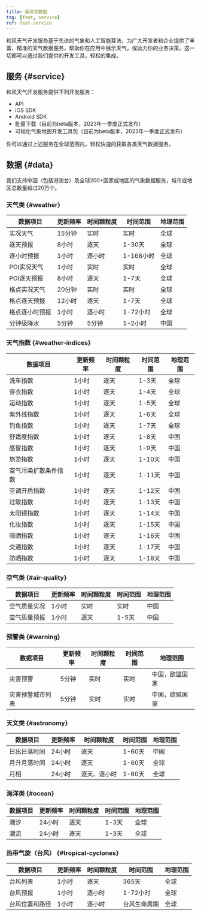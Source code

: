 ```yaml
---
title: 服务和数据
tag: [feat, service]
ref: feat-service
---
```


和风天气开发服务基于先进的气象和人工智能算法，为广大开发者和企业提供了丰富、精准的天气数据服务，帮助你在应用中展示天气，或助力你的业务决策。这一切都可以通过我们提供的开发工具，轻松的集成。

## 服务 {#service}

和风天气开发服务提供下列开发服务：

- API
- iOS SDK
- Android SDK
- 批量下载（目前为beta版本，2023年一季度正式发布）
- 可视化气象地图开发工具包（目前为beta版本，2023年一季度正式发布）

你可以通过上述服务在全球范围内，轻松快速的获取各类天气数据服务。

## 数据 {#data}

我们支持中国（包括港澳台）及全球200+国家或地区的气象数据服务，城市或地区总数量超过20万个。

### 天气类 {#weather}

| 数据项目       | 更新频率 | 时间颗粒度 | 时间范围  | 地理范围 |
| -------------- | -------- | ---------- | --------- | -------- |
| 实况天气       | 15分钟   | 实时       | 实时      | 全球     |
| 逐天预报       | 8小时    | 逐天       | 1-30天    | 全球     |
| 逐小时预报     | 1小时    | 逐小时     | 1-168小时 | 全球     |
| POI实况天气    | 1小时    | 实时       | 实时      | 全球     |
| POI逐天预报    | 8小时    | 逐天       | 1-7天     | 全球     |
| 格点实况天气   | 20分钟   | 实时       | 实时      | 全球     |
| 格点逐天预报   | 12小时   | 逐天       | 1-7天     | 全球     |
| 格点逐小时预报 | 1小时    | 逐小时     | 1-72小时  | 全球     |
| 分钟级降水     | 5分钟    | 5分钟      | 1-2小时   | 中国     |

### 天气指数 {#weather-indices}

| 数据项目             | 更新频率 | 时间颗粒度 | 时间范围 | 地理范围 |
| -------------------- | -------- | ---------- | -------- | -------- |
| 洗车指数             | 1小时    | 逐天       | 1-3天    | 全球     |
| 穿衣指数             | 1小时    | 逐天       | 1-4天    | 全球     |
| 运动指数             | 1小时    | 逐天       | 1-5天    | 全球     |
| 紫外线指数           | 1小时    | 逐天       | 1-6天    | 全球     |
| 钓鱼指数             | 1小时    | 逐天       | 1-7天    | 全球     |
| 舒适度指数           | 1小时    | 逐天       | 1-8天    | 中国     |
| 感冒指数             | 1小时    | 逐天       | 1-9天    | 中国     |
| 旅游指数             | 1小时    | 逐天       | 1-10天   | 中国     |
| 空气污染扩散条件指数 | 1小时    | 逐天       | 1-11天   | 中国     |
| 空调开启指数         | 1小时    | 逐天       | 1-12天   | 中国     |
| 过敏指数             | 1小时    | 逐天       | 1-13天   | 中国     |
| 太阳镜指数           | 1小时    | 逐天       | 1-14天   | 中国     |
| 化妆指数             | 1小时    | 逐天       | 1-15天   | 中国     |
| 晾晒指数             | 1小时    | 逐天       | 1-16天   | 中国     |
| 交通指数             | 1小时    | 逐天       | 1-17天   | 中国     |
| 防晒指数             | 1小时    | 逐天       | 1-18天   | 中国     |

### 空气类 {#air-quality}

| 数据项目     | 更新频率 | 时间颗粒度 | 时间范围 | 地理范围 |
| ------------ | -------- | ---------- | -------- | -------- |
| 空气质量实况 | 1小时    | 实时       | 实时     | 中国     |
| 空气质量预报 | 1小时    | 逐天       | 1-5天    | 中国     |

### 预警类 {#warning}

| 数据项目         | 更新频率 | 时间颗粒度 | 时间范围 | 地理范围 |
| ---------------- | -------- | ---------- | -------- | -------- |
| 灾害预警         | 5分钟    | 实时       | 实时     | 中国，欧盟国家     |
| 灾害预警城市列表 | 5分钟    | 实时       | 实时     | 中国，欧盟国家     |

### 天文类 {#astronomy}

| 数据项目     | 更新频率 | 时间颗粒度   | 时间范围 | 地理范围 |
| ------------ | -------- | ------------ | -------- | -------- |
| 日出日落时间 | 24小时   | 逐天         | 1-60天   | 中国     |
| 月升月落时间 | 24小时   | 逐天         | 1-60天   | 全球     |
| 月相         | 24小时   | 逐天、逐小时 | 1-60天   | 全球     |

### 海洋类 {#ocean}

| 数据项目 | 更新频率 | 时间颗粒度 | 时间范围 | 地理范围 |
| -------- | -------- | ---------- | -------- | -------- |
| 潮汐     | 24小时   | 逐天       | 1-3天    | 全球     |
| 潮流     | 24小时   | 逐天       | 1-3天    | 全球     |

### 热带气旋（台风） {#tropical-cyclones}

| 数据项目       | 更新频率 | 时间颗粒度 | 时间范围     | 地理范围 |
| -------------- | -------- | ---------- | ------------ | -------- |
| 台风列表       | 1小时    | 逐天       | 365天        | 全球     |
| 台风预报       | 1小时    | 逐小时     | 1-72小时     | 全球     |
| 台风位置和路径 | 1小时    | 逐小时     | 台风生命周期 | 全球     |



